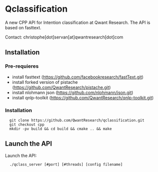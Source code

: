 # Qclassification

A new CPP API for Intention classification at Qwant Research.
The API is based on fasttext.

Contact: christophe[dot]servan[at]qwantresearch[dot]com

## Installation

### Pre-requieres
* install fasttext (https://github.com/facebookresearch/fastText.git)
* install forked version of pistache (https://github.com/QwantResearch/pistache.git)
* install nlohmann json (https://github.com/nlohmann/json.git)
* install qnlp-toolkit (https://github.com/QwantResearch/qnlp-toolkit.git)


### Installation


```
  git clone https://github.com/QwantResearch/qclassification.git 
  git checkout cpp
  mkdir -pv build && cd build && cmake .. && make 
``` 


## Launch the API

Launch the API:
```
  ./qclass_server [#port] [#threads] [config filename]
``` 


